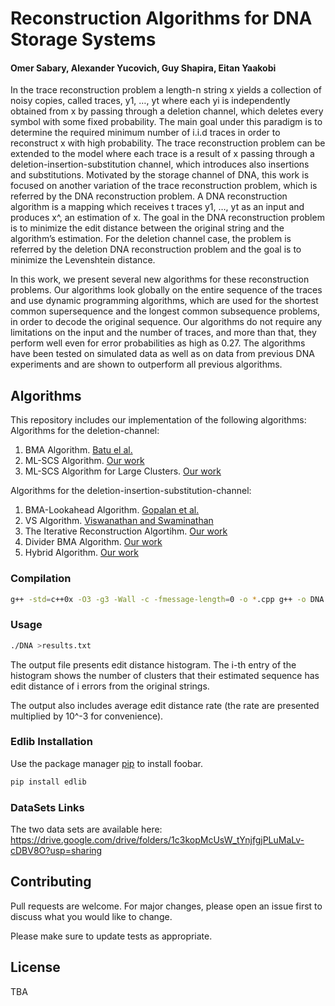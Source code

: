 # Reconstruction Algorithms for DNA Storage Systems
#### Omer Sabary, Alexander Yucovich, Guy Shapira,  Eitan Yaakobi

In the trace reconstruction problem a length-n string x yields a collection of noisy copies, called traces, y1, …, yt where each yi is independently obtained from x by passing through a deletion channel, which deletes every symbol with some fixed probability. The main goal under this paradigm is to determine the required minimum number of i.i.d traces in order to reconstruct x with high probability. The trace reconstruction problem can be extended to the model where each trace is a result of x passing through a deletion-insertion-substitution channel, which introduces also insertions and substitutions. Motivated by the storage channel of DNA, this work is focused on another variation of the trace reconstruction problem, which is referred by the DNA reconstruction problem. A DNA reconstruction algorithm is a mapping which receives t traces y1, …, yt as an input and produces x^, an estimation of x. The goal in the DNA reconstruction problem is to minimize the edit distance between the original string and the algorithm’s estimation. For the deletion channel case, the problem is referred by the deletion DNA reconstruction problem and the goal is to minimize the Levenshtein distance.

In this work, we present several new algorithms for these reconstruction problems. Our algorithms look globally on the entire sequence of the traces and use dynamic programming algorithms, which are used for the shortest common supersequence and the longest common subsequence problems, in order to decode the original sequence. Our algorithms do not require any limitations on the input and the number of traces, and more than that, they perform well even for error probabilities as high as 0.27. The algorithms have been tested on simulated data as well as on data from previous DNA experiments and are shown to outperform all previous algorithms.
## Algorithms

This repository includes our implementation of the following algorithms:
Algorithms for the deletion-channel:
1. BMA Algorithm. [Batu el al.](http://www.cs.umass.edu/~mcgregor/papers/04-soda.pdf)
2. ML-SCS Algorithm. [Our work](https://www.biorxiv.org/content/10.1101/2020.09.16.300186v1.full)
3. ML-SCS Algorithm for Large Clusters. [Our work](https://www.biorxiv.org/content/10.1101/2020.09.16.300186v1.full)

Algorithms for the deletion-insertion-substitution-channel:
1. BMA-Lookahead Algorithm. [Gopalan et al.](https://patents.google.com/patent/US20180211001A1/en)
2. VS Algorithm. [Viswanathan and Swaminathan](https://dl.acm.org/doi/abs/10.5555/1347082.1347126)
3. The Iterative Reconstruction Algortihm. [Our work](https://www.biorxiv.org/content/10.1101/2020.09.16.300186v1.full)
4. Divider BMA Algorithm. [Our work](https://www.biorxiv.org/content/10.1101/2020.09.16.300186v1.full)
5. Hybrid Algorithm. [Our work](https://www.biorxiv.org/content/10.1101/2020.09.16.300186v1.full)


### Compilation


```bash
g++ -std=c++0x -O3 -g3 -Wall -c -fmessage-length=0 -o *.cpp g++ -o DNA *.o
```


### Usage

```bash
./DNA >results.txt
```

The output file presents edit distance histogram. The i-th entry of the histogram shows the number of clusters that their estimated sequence has edit distance of i errors from the original strings.

The output also includes average edit distance rate (the rate are presented multiplied by 10^-3 for convenience).

### Edlib Installation
Use the package manager [pip](https://pip.pypa.io/en/stable/) to install foobar.

```bash
pip install edlib
```

### DataSets Links
The two data sets are available here: 
https://drive.google.com/drive/folders/1c3kopMcUsW_tYnjfgjPLuMaLv-cDBV8O?usp=sharing



## Contributing
Pull requests are welcome.
For major changes, please open an issue first to discuss what you would like to change.

Please make sure to update tests as appropriate.

## License
TBA

